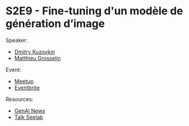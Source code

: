 
# S2E9 - Fine-tuning d'un modèle de génération d’image

Speaker:
- [Dmitry Kuzovkin](https://www.linkedin.com/in/dmitrykuzovkin/)
- [Matthieu Grosselin](https://www.linkedin.com/in/matthieugrosselin/)

Event:
- [Meetup](https://www.meetup.com/generative-ai-nantes/events/300053400/)
- [Eventbrite](https://www.eventbrite.com/e/billets-10-par-seelab-use-case-de-fine-tuning-dun-modele-de-generation-dimage-872642626587?)

Resources:
- [GenAI News](./genai-news.pdf)
- [Talk Seelab](./seelab.pdf)
